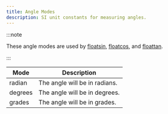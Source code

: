 ```yaml
---
title: Angle Modes
description: SI unit constants for measuring angles.
---
```


:::note

These angle modes are used by [floatsin](../functions/floatsin), [floatcos](../functions/floatcos), and [floattan](../functions/floattan).

:::

|  Mode   | Description |
| ------- | ----------- |
| radian  | The angle will be in radians. |
| degrees | The angle will be in degrees. |
| grades  | The angle will be in grades.  |
